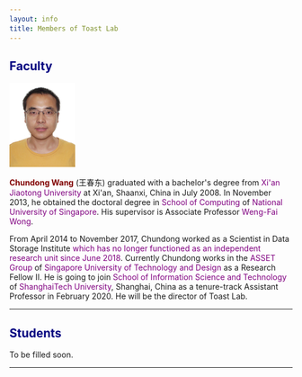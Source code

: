 ```yaml
---
layout: info
title: Members of Toast Lab
---
```


<h2><a name="/people/faculty"><font color="navy">Faculty</font></a></h2>
<div class="news-row-left"><img src="./photos/wangc.jpg" height="150" alt="" /></div>
<div class="news-row-right2" id="prof">
<p><a href="https://sites.google.com/view/wangc/" style="text-decoration: none;" target="_blank"><font color="Maroon"><strong>Chundong Wang</strong></font></a> (&#29579;&#26149;&#19996;) graduated with a bachelor's degree from <a href="http://www.xjtu.edu.cn/" style="text-decoration: none;" target="_blank"><font color="purple">Xi'an Jiaotong University</font></a> at Xi'an, Shaanxi, China in July 2008. In November 2013, he obtained the doctoral degree in <a href="https://www.comp.nus.edu.sg/" style="text-decoration: none;" target="_blank"><font color="purple">School of Computing</font></a> of <a href="http://www.nus.edu.sg/" style="text-decoration: none;" target="_blank"><font color="purple">National University of Singapore</font></a>. His supervisor is Associate Professor <a href="https://www.comp.nus.edu.sg/~wongwf/" style="text-decoration: none;" target="_blank"><font color="purple">Weng-Fai Wong</font></a>.</p>

<p>From April 2014 to November 2017, Chundong worked as a Scientist in Data Storage Institute <a href="https://www.a-star.edu.sg/News-and-Events/News/Press-Releases/ID/5940" style="text-decoration: none;" target="_blank"><font color="purple">which has no longer functioned as an independent research unit since June 2018</font></a>. Currently Chundong works in the <a href="https://asset-group.github.io/" style="text-decoration: none;" target="_blank"><font color="purple">ASSET Group</font></a> of <a href="https://www.sutd.edu.sg/" style="text-decoration: none;" target="_blank"><font color="purple">Singapore University of Technology and Design</font></a> as a Research Fellow II. He is going to join <a href="http://sist.shanghaitech.edu.cn/" style="text-decoration: none;" target="_blank"><font color="purple">School of Information Science and Technology</font></a> of <a href="http://www.shanghaitech.edu.cn/" style="text-decoration: none;" target="_blank"><font color="purple">ShanghaiTech University</font></a>, Shanghai, China as a tenure-track Assistant Professor in February 2020. He will be the director of Toast Lab.</p>
</div>

<div class="clear"></div>
<hr color="red">

<h2><a name="/people/students"><font color="navy">Students</font></a></h2>
To be filled soon.

<div class="clear"></div>
<hr color="red">
